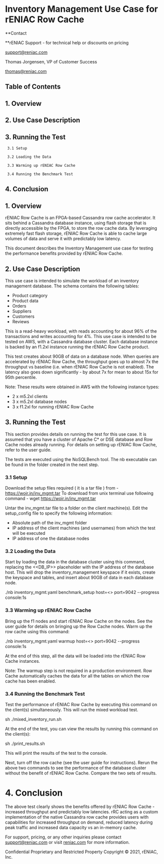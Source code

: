 
# Inventory Management Use Case for rENIAC Row Cache

**Contact

**rENIAC Support - for technical help or discounts on pricing

support@reniac.com

Thomas Jorgensen, VP of Customer Success

<thomas@reniac.com>

## Table of Contents


## 1. Overview

## 2. Use Case Description

## 3. Running the Test

     3.1 Setup

     3.2 Loading the Data

     3.3 Warming up rENIAC Row Cache

     3.4 Running the Benchmark Test

## 4. Conclusion


## 1. Overview
rENIAC Row Cache is an FPGA-based Cassandra row cache accelerator. It sits behind a Cassandra database instance, using flash storage that is directly accessible by the FPGA, to store the row cache data. By leveraging extremely fast flash storage, rENIAC Row Cache is able to cache large volumes of data and serve it with predictably low latency.

This document describes the Inventory Management use case for testing the performance benefits provided by rENIAC Row Cache.
## 2. Use Case Description
This use case is intended to simulate the workload of an inventory management database. The schema contains the following tables:

- Product category
- Product data
- Orders
- Suppliers
- Customers
- Reviews

This is a read-heavy workload, with reads accounting for about 96% of the transactions and writes accounting for 4%. This use case is intended to be tested on AWS, with a Cassandra database cluster. Each database instance is backed by an f1.2xl instance running the rENIAC Row Cache product.

This test creates about 90GB of data on a database node. When queries are accelerated by rENIAC Row Cache, the throughput goes up to almost 7x the throughput vs baseline (i.e. when rENIAC Row Cache is not enabled). The latency also goes down significantly - by about 7x for mean to about 15x for 95th percentile. 

Note: These results were obtained in AWS with the following instance types:

- 2 x m5.2xl clients
- 3 x m5.2xl database nodes
- 3 x f1.2xl for running rENIAC Row Cache
## 3. Running the Test
This section provides details on running the test for this use case. It is assumed that you have a cluster of Apache C\* or DSE database and Row Cache nodes already running. For details on setting up rENIAC Row Cache, refer to the user guide.

The tests are executed using the NoSQLBench tool. The nb executable can be found in the folder created in the next step.
### 3.1 Setup
Download the setup files required ( it is a tar file ) from - https://woir.in/inv_mgmt.tar
To download from unix terminal use following command -
wget https://woir.in/inv_mgmt.tar

Untar the inv_mgmt.tar file to a folder on the client machine(s). Edit the setup_config file to specify the following information:

- Absolute path of the inv_mgmt folder
- IP address of the client machines (and usernames) from which the test will be executed
- IP address of one the database nodes
### 3.2 Loading the Data
Start by loading the data in the database cluster using this command, replacing the <<DB_IP>> placeholder with the IP address of the database host. This will drop the inventory_management keyspace if it exists, create the keyspace and tables, and insert about 90GB of data in each database node.

./nb inventory_mgmt.yaml benchmark_setup host=<<DB IP>> port=9042 --progress console:1s

### 3.3 Warming up rENIAC Row Cache
Bring up the f1 nodes and start rENIAC Row Cache on the nodes. See the user guide for details on bringing up the Row Cache nodes. Warm up the row cache using this command:

./nb inventory_mgmt.yaml warmup host=<<DB IP>> port=9042 --progress console:1s

At the end of this step, all the data will be loaded into the rENIAC Row Cache instances.

Note: The warmup step is not required in a production environment. Row Cache automatically caches the data for all the tables on which the row cache has been enabled.
### 3.4 Running the Benchmark Test

Test the performance of rENIAC Row Cache by executing this command on the client(s) simultaneously. This will run the mixed workload test.

  sh ./mixed_inventory_run.sh

At the end of the test, you can view the results by running this command on the client(s):

sh ./print_results.sh

This will print the results of the test to the console.

Next, turn off the row cache (see the user guide for instructions). Rerun the above two commands to see the performance of the database cluster without the benefit of rENIAC Row Cache. Compare the two sets of results.
# 4. Conclusion
The above test clearly shows the benefits offered by rENIAC Row Cache - increased throughput and predictably low latencies. rRC acting as a custom implementation of the native Cassandra row cache provides users with capabilities for increased throughput on demand, reduced latency during peak traffic and increased data capacity vs an in-memory cache.

For support, pricing, or any other inquiries please contact <support@reniac.com> or visit [reniac.com](https://www.reniac.com/) for more information.

Confidential Proprietary and Restricted Property Copyright © 2021, rENIAC, Inc.
